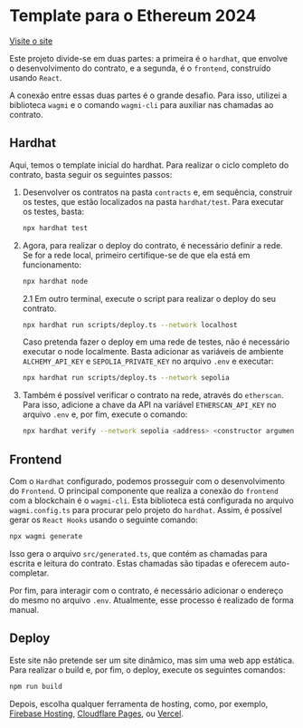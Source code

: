 # Template para o Ethereum 2024

[Visite o site](https://esquenta-eth-samba.pages.dev/)

Este projeto divide-se em duas partes: a primeira é o `hardhat`, que envolve o desenvolvimento do contrato, e a segunda, é o `frontend`, construído usando `React`.

A conexão entre essas duas partes é o grande desafio. Para isso, utilizei a biblioteca `wagmi` e o comando `wagmi-cli` para auxiliar nas chamadas ao contrato.

## Hardhat

Aqui, temos o template inicial do hardhat. Para realizar o ciclo completo do contrato, basta seguir os seguintes passos:

1. Desenvolver os contratos na pasta `contracts` e, em sequência, construir os testes, que estão localizados na pasta `hardhat/test`. Para executar os testes, basta:

   ```bash
   npx hardhat test
   ```

2. Agora, para realizar o deploy do contrato, é necessário definir a rede. Se for a rede local, primeiro certifique-se de que ela está em funcionamento:

   ```bash
   npx hardhat node
   ```

   2.1 Em outro terminal, execute o script para realizar o deploy do seu contrato.

   ```bash
   npx hardhat run scripts/deploy.ts --network localhost
   ```

   Caso pretenda fazer o deploy em uma rede de testes, não é necessário executar o node localmente. Basta adicionar as variáveis de ambiente `ALCHEMY_API_KEY` e `SEPOLIA_PRIVATE_KEY` no arquivo `.env` e executar:

   ```bash
   npx hardhat run scripts/deploy.ts --network sepolia
   ```

3. Também é possível verificar o contrato na rede, através do `etherscan`. Para isso, adicione a chave da API na variável `ETHERSCAN_API_KEY` no arquivo `.env` e, por fim, execute o comando:

   ```bash
   npx hardhat verify --network sepolia <address> <constructor arguments>
   ```

## Frontend

Com o `Hardhat` configurado, podemos prosseguir com o desenvolvimento do `Frontend`. O principal componente que realiza a conexão do `frontend` com a blockchain é o `wagmi-cli`. Esta biblioteca está configurada no arquivo `wagmi.config.ts` para procurar pelo projeto do `hardhat`. Assim, é possível gerar os `React Hooks` usando o seguinte comando:

```bash
npx wagmi generate
```

Isso gera o arquivo `src/generated.ts`, que contém as chamadas para escrita e leitura do contrato. Estas chamadas são tipadas e oferecem auto-completar.

Por fim, para interagir com o contrato, é necessário adicionar o endereço do mesmo no arquivo `.env`. Atualmente, esse processo é realizado de forma manual.

## Deploy

Este site não pretende ser um site dinâmico, mas sim uma web app estática. Para realizar o build e, por fim, o deploy, execute os seguintes comandos:

```bash
npm run build
```

Depois, escolha qualquer ferramenta de hosting, como, por exemplo, [Firebase Hosting](https://firebase.google.com/docs/hosting), [Cloudflare Pages](https://pages.cloudflare.com/), ou [Vercel](https://vercel.com).
